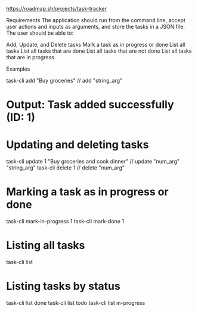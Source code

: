 https://roadmap.sh/projects/task-tracker

Requirements
The application should run from the command line, accept user actions and inputs as arguments, and store the tasks in a JSON file. The user should be able to:

Add, Update, and Delete tasks
Mark a task as in progress or done
List all tasks
List all tasks that are done
List all tasks that are not done
List all tasks that are in progress

Examples

task-cli add "Buy groceries" // add "string_arg"
# Output: Task added successfully (ID: 1)

# Updating and deleting tasks
task-cli update 1 "Buy groceries and cook dinner" // update "num_arg" "string_arg"
task-cli delete 1 // delete "num_arg"

# Marking a task as in progress or done
task-cli mark-in-progress 1
task-cli mark-done 1

# Listing all tasks
task-cli list

# Listing tasks by status
task-cli list done
task-cli list todo
task-cli list in-progress
